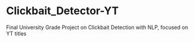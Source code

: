 # Clickbait_Detector-YT
Final University Grade Project on Clickbait Detection with NLP, focused on YT titles
